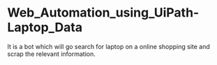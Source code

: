# Web_Automation_using_UiPath-Laptop_Data
It is a bot which will go search for laptop on a online shopping site and scrap the relevant information.
